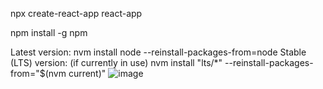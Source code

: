 npx create-react-app react-app



npm install -g npm


Latest version:
nvm install node --reinstall-packages-from=node
Stable (LTS) version: (if currently in use)
nvm install "lts/*" --reinstall-packages-from="$(nvm current)"
![image](https://user-images.githubusercontent.com/24372578/231261705-2e797b5d-df50-4d53-8913-2bcaadfe0dbb.png)
